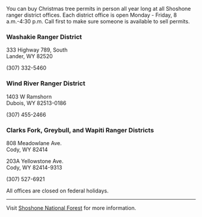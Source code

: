 You can buy Christmas tree permits in person all year long at all Shoshone ranger district offices. Each district office is open Monday - Friday, 8 a.m.-4:30 p.m. Call first to make sure someone is available to sell permits.

### Washakie Ranger District
333 Highway 789, South  
Lander, WY 82520

(307) 332-5460

### Wind River Ranger District
1403 W Ramshorn  
Dubois, WY 82513-0186

(307) 455-2466

### Clarks Fork, Greybull, and Wapiti Ranger Districts
808 Meadowlane Ave.   
Cody, WY 82414

203A Yellowstone Ave.   
Cody, WY 82414-9313

(307) 527-6921

All offices are closed on federal holidays.

* * *

Visit [Shoshone National Forest](https://www.fs.usda.gov/main/shoshone) for more information.
